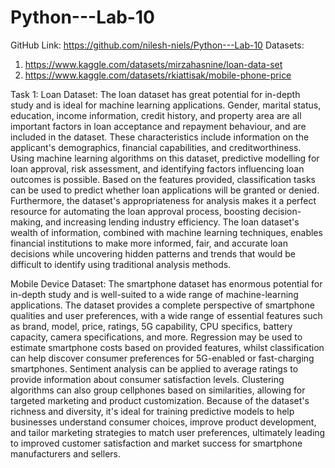# Python---Lab-10

GitHub Link: https://github.com/nilesh-niels/Python---Lab-10
Datasets: 
1. https://www.kaggle.com/datasets/mirzahasnine/loan-data-set
2. https://www.kaggle.com/datasets/rkiattisak/mobile-phone-price

Task 1: 
Loan Dataset: The loan dataset has great potential for in-depth study and is ideal for machine learning applications. Gender, marital status, education, income information, credit history, and property area are all important factors in loan acceptance and repayment behaviour, and are included in the dataset. These characteristics include information on the applicant's demographics, financial capabilities, and creditworthiness. Using machine learning algorithms on this dataset, predictive modelling for loan approval, risk assessment, and identifying factors influencing loan outcomes is possible. Based on the features provided, classification tasks can be used to predict whether loan applications will be granted or denied. Furthermore, the dataset's appropriateness for analysis makes it a perfect resource for automating the loan approval process, boosting decision-making, and increasing lending industry efficiency. The loan dataset's wealth of information, combined with machine learning techniques, enables financial institutions to make more informed, fair, and accurate loan decisions while uncovering hidden patterns and trends that would be difficult to identify using traditional analysis methods.

Mobile Device Dataset: The smartphone dataset has enormous potential for in-depth study and is well-suited to a wide range of machine-learning applications. The dataset provides a complete perspective of smartphone qualities and user preferences, with a wide range of essential features such as brand, model, price, ratings, 5G capability, CPU specifics, battery capacity, camera specifications, and more. Regression may be used to estimate smartphone costs based on provided features, whilst classification can help discover consumer preferences for 5G-enabled or fast-charging smartphones. Sentiment analysis can be applied to average ratings to provide information about consumer satisfaction levels. Clustering algorithms can also group cellphones based on similarities, allowing for targeted marketing and product customization. Because of the dataset's richness and diversity, it's ideal for training predictive models to help businesses understand consumer choices, improve product development, and tailor marketing strategies to match user preferences, ultimately leading to improved customer satisfaction and market success for smartphone manufacturers and sellers.

